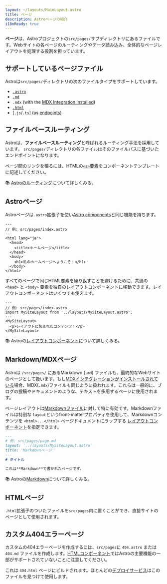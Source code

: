 ```yaml
---
layout: ~/layouts/MainLayout.astro
title: ページ
description: Astroページの紹介
i18nReady: true
---
```


**ページ**は、Astroプロジェクトの`src/pages/`サブディレクトリにあるファイルです。Webサイトの各ページのルーティングやデータ読み込み、全体的なページレイアウトを処理する役割を担っています。

## サポートしているページファイル

Astroは`src/pages/`ディレクトリの次のファイルタイプをサポートしています。
- [`.astro`](#astroページ)
- [`.md`](#markdownmdxページ)
- `.mdx` (with the [MDX Integration installed](/ja/guides/integrations-guide/mdx/#installation))
- [`.html`](#htmlページ)
- [`.js`/`.ts`] (as [endpoints](/ja/core-concepts/endpoints/))

## ファイルベースルーティング

Astroは、**ファイルベースルーティング**と呼ばれるルーティング手法を採用しています。 `src/pages/`ディレクトリの各ファイルはそのファイルパスに基づいたエンドポイントになります。

ページ間のリンクを張るには、HTMLの[`<a>`要素](https://developer.mozilla.org/ja/docs/Web/HTML/Element/a)をコンポーネントテンプレートに記述してください。

📚 [Astroのルーティング](/ja/core-concepts/routing/)について詳しくみる。

## Astroページ

Astroページは`.astro`拡張子を使い[Astro components](/ja/core-concepts/astro-components/)と同じ機能を持ちます。

```astro
---
// 例: src/pages/index.astro
---
<html lang="ja">
  <head>
    <title>ホームページ</title>
  </head>
  <body>
    <h1>私のホームページへようこそ！</h1>
  </body>
</html>
```

すべてのページで同じHTML要素を繰り返すことを避けるために、共通の `<head>` と `<body>` 要素を独自の[レイアウトコンポーネント](/ja/core-concepts/layouts/)に移動できます。レイアウトコンポーネントはいくつでも使えます。

```astro {3} /</?MySiteLayout>/
---
// 例: src/pages/index.astro
import MySiteLayout from '../layouts/MySiteLayout.astro';
---
<MySiteLayout>
  <p>レイアウトに包まれたコンテンツ！</p>
</MySiteLayout>
```

📚 Astroの[レイアウトコンポーネント](/ja/core-concepts/layouts/)について詳しくみる。

## Markdown/MDXページ

Astroは `/src/pages/` にあるMarkdown (`.md`) ファイルも、最終的なWebサイトのページとして扱います。もし[MDXインテグレーションがインストールされている](/ja/guides/integrations-guide/mdx/#installation)場合、MDX(`.mdx`)ファイルも同じように扱われます。これらは一般的に、ブログの投稿やドキュメントのような、テキストを多用するページに使用されます。

ページレイアウトは[Markdownファイル](#markdownmdxページ)に対して特に有効です。Markdownファイルは特別な `layout`というfront-matterプロパティを使用して、Markdownコンテンツを `<html>...</html>` ページドキュメントにラップする [レイアウトコンポーネント](/ja/core-concepts/layouts/)を指定できます。

```md {3}
---
# 例: src/pages/page.md
layout: '../layouts/MySiteLayout.astro'
title: 'Markdownページ'
---
# タイトル

これは**Markdown**で書かれたページです。
```

📚 Astroの[Markdown](/ja/guides/markdown-content/)について詳しくみる。

## HTMLページ

`.html`拡張子のついたファイルを`src/pages`内に置くことができ、直接サイトのページとして使用されます。

## カスタム404エラーページ

カスタムの404エラーページを作成するには、`src/pages`に `404.astro` または `404.md` ファイルを作成します。[HTMLコンポーネント](/ja/core-concepts/astro-components/#htmlコンポーネント)ではAstroの主要機能の一部がサポートされていないことに注意してください。

これは `404.html` ページにビルドされます。ほとんどの[デプロイサービス](/ja/guides/deploy/)はこのファイルを見つけて使用します。


